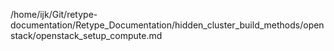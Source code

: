 /home/ijk/Git/retype-documentation/Retype_Documentation/hidden_cluster_build_methods/openstack/openstack_setup_compute.md